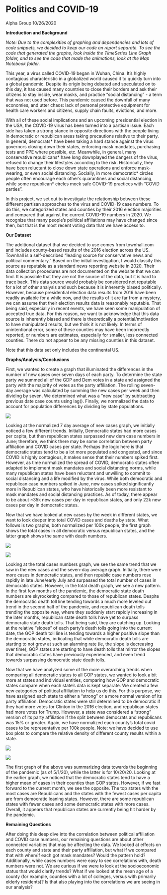 Politics and COVID-19
================
Alpha Group
10/26/2020

**Introduction and Background**

*Note: Due to the complexities of graphing and dependencies and lots of
code snippets, we decided to keep our code an report separate. To see
the code that generated the graphs, look inside the TimeSeries Line
Graph folder, and to see the code that made the animations, look at the
Map Notebook folder.*

This year, a virus called COVID-19 began in Wuhan, China. It’s highly
contagious characteristic in a globalized world caused it to quickly
turn into a global pandemic. Despite its origin being debated and
speculated on to this day, it has caused many countries to close their
borders and ask their citizens to stay inside, wear masks, and practice
“social distancing” - a term that was not used before. This pandemic
caused the downfall of many economies, and utter chaos: lack of personal
protective equipment for health care workers and citizens, supply chain
faults, evictions, and more.

With all of these social implications and an upcoming presidential
election in the USA, the COVID-19 virus has been turned into a partisan
issue. Each side has taken a strong stance in opposite directions with
the people living in democratic or republican areas taking precautions
relative to their party. In general, democrats\* have been taking a hard
stance against the virus: governors closing down their states, enforcing
mask mandates, purchasing tests and PPE where possible, etc. Meanwhile,
in general, many conservative republicans\* have long downplayed the
dangers of the virus, refused to change their lifestyles according to
the risk. Historically, they have been reluctant to close down state
operations and enforce mask-wearing, or even social distancing.
Socially, in more democratic\* circles people often encourage each
other’s quarantines and social distancing, while some republican\*
circles mock safe COVID-19 practices with “COVID parties”.

In this project, we set out to investigate the relationship between
these different partisan approaches to the virus and COVID-19 case
numbers. To do this, we categorized states and counties by their 2016
election majorities and compared that against the current COVID-19
numbers in 2020. We recognize that many people’s political affiliations
may have changed since then, but that is the most recent voting data
that we have access to.

**Our Dataset**

The additional dataset that we decided to use comes from townhall.com
and includes county-based results of the 2016 election across the US.
Townhall is a self-described “leading source for conservative news and
political commentary.” Based on the initial investigation, I would
classify this source as reputable as a standard news reporting website
in 2020. Their data collection procedures are not documented on the
website that we can find. It is possible that they are not the source of
the data, but it is hard to trace back. This data source would probably
be considered not reputable for a lot of other analysis and such because
it is inherently biased politically. However, because presidential
election data results from 2016 have been readily available for a while
now, and the results of it are far from a mystery, we can assume that
their election results data is reasonably reputable. That being said,
especially in recent events, we have seen some manipulation of accepted
true data. For this reason, we want to acknowledge that this data source
is inherently biased and there is theoretically a potential/motivation
to have manipulated results, but we think it is not likely. In terms of
unintentional error, some of these counties may have been incorrectly
reported, or numbers are estimates, especially for smaller, less
connected counties. There do not appear to be any missing counties in
this dataset.

Note that this data set only includes the continental US.

**Graphs/Analysis/Conclusions**

First, we wanted to create a graph that illuminated the differences in
the number of new cases over seven days of each party. To determine the
state party we summed all of the GDP and Dem votes in a state and
assigned the party with the majority of votes as the party affiliation.
The rolling seven-day average was calculated by summing the new cases
per week and then dividing by seven. We determined what was a “new case”
by subtracting previous date case counts using lag(). Finally, we
normalized the data to account for population differences by dividing by
state populations.

![](Write_up_images/RollingNewCases.png)

Looking at the normalized 7 day average of new cases graph, we initially
noticed a few different trends. Initially, Democratic states had more
cases per capita, but then republican states surpassed new dem case
numbers in June; therefore, we think there may be some correlation
between party affiliation and COVID cases per state. Perhaps the logic
here is that democratic states tend to be a lot more populated and
congested, and since COVID is highly contagious, it makes sense that
their numbers spiked first. However, as time normalized the spread of
COVID, democratic states often adapted to implement mask mandates and
social distancing norms, while many republican states have been
reluctant and unwilling to commit to social distancing and a life
modified by the virus. While both democratic and republican case numbers
spiked in June, new cases spiked significantly more in Republican
states, who have historically been more resistant to mask mandates and
social distancing practices. As of today, there appear to be about \~35k
new cases per day in republican states, and only 22k new cases per day
in democratic states.

Now that we have looked at new cases by the week in different states, we
want to look deeper into total COVID cases and deaths by state. What
follows is two graphs, both normalized per 100k people, the first graph
shows the total cases in all democratic versus republican states, and
the latter graph shows the same with death numbers.

![](Write_up_images/TotalCases.png)

![](Write_up_images/TotalDeaths.png)

Looking at the total cases numbers graph, we see the same trend that we
saw in the new cases and the seven-day average graph. Initially, there
were more cases in democratic states, and then republic case numbers
rose rapidly in late June/early July and surpassed the total number of
cases in democratic states. However, in the total death graph, we see a
new pattern. In the first few months of the pandemic, the democratic
state death numbers are skyrocketing compared to those of republican
states. Despite the democratic death toll line tending towards a much
more leveled out trend in the second half of the pandemic, and
republican death tolls trending the opposite way, where they suddenly
start rapidly increasing in the later months, republican state death
tolls have yet to surpass democratic state death tolls. That being said,
they are catching up. Looking at the relative “slopes” of each party’s
death tolls going into the current date, the GOP death toll line is
tending towards a higher positive slope than the democratic states,
indicating that while democratic death tolls are starting to not grow at
such an alarming rate (ie, the slope is decreasing over time), GOP
states are starting to have death tolls that mirror the slopes that
democratic states have previously experienced, and even trend towards
surpassing democratic state death tolls.

Now that we have analyzed some of the more overarching trends when
comparing all democratic states to all GOP states, we wanted to look a
bit more at states and individual entities, comparing how GOP and
democratic states compare when each state’s data is kept separate. We
created a few new categories of political affiliation to help us do
this. For this purpose, we have assigned each state to either a “strong”
or a more normal version of its party affiliation. Democratic states
were still determined to be democratic if they had more votes for
Clinton in the 2016 election, and republican states had more votes for
Trump. However, a state was considered a “strong” version of its party
affiliation if the split between democrats and republicans was 15% or
greater. Again, we have normalized each county’s total covid cases to be
representative per 100k people. Note: we have decided to use box plots
to compare the relative density of different county results within a
state.

![](Write_up_images/BoxPlot_early.png)

![](Write_up_images/BoxPlot.png)

The first graph of the above was summarizing data towards the beginning
of the pandemic (as of 5/1/20), while the latter is for 10/20/20.
Looking at the earlier graph, we noticed that the democratic states tend
to have a higher mean of cases in their counties than GOP states.
However, if we fast forward to the current month, we see the opposite.
The top states with the most cases are Republicans and the states with
the fewest cases per capita are from democratic leaning states. However,
there are some republican states with fewer cases and some democratic
states with more cases. Overall, it appears that republican states are
currently being hit harder by the pandemic.

**Remaining Questions**

After doing this deep dive into the correlation between political
affiliation and COVID case numbers, our remaining questions are about
other connected variables that may be affecting the data. We looked at
effects on each county and state and their party affiliation, but what
if we compared that with when/if each got mask mandates? Would the
pattern hold? Additionally, while cases numbers were easy to see
correlations with, death numbers were not. We are curious if we were to
look at the socioeconomic status that would clarify trends? What if we
looked at the mean age of a county (for example, counties with a lot of
colleges, versus with primarily elderly residents)? Is that also playing
into the correlations we are seeing in our analysis?
